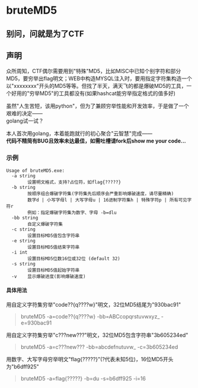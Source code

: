 # bruteMD5

## 别问，问就是为了CTF

## 声明
众所周知，CTF偶尔需要用到"特殊"MD5，比如MISC中已知个别字符和部分MD5，要穷举出flag明文；WEB中构造MYSQL注入时，要用指定字符集构造一个以"xxxxxxxx"开头的MD5等等。但找了半天，满天飞的都是爆破MD5的工具，一个好用的"穷举MD5"的工具都没有(如果hashcat能穷举指定格式的值多好)  

虽然"人生苦短，该用python"，但为了兼顾穷举性能和开发效率，于是做了一个艰难的决定——  
golang试一试？  

本人首次用golang，本着能跑就行的初心聚合"云智慧"完成——  
**代码不精简有BUG且效率未达最佳，如需吐槽请fork后show me your code...**  

### 示例
```
Usage of bruteMD5.exe:
  -a string
        设置明文格式，支持?占位符，如flag{?????}
  -b string
        按顺序组合爆破字符集(字符集先后顺序会严重影响爆破速度，请尽量精确)
        数字d | 小写字母l | 大写字母u | 16进制字符集h | 特殊字符p | 所有可见字符r
        例如：指定爆破字符集为数字、字母 -b=dlu
  -bb string
        自定义爆破字符集
  -c string
        设置目标MD5值包含字符串
  -e string
        设置目标MD5值结束字符串
  -i int
        设置目标MD5位数16位或32位 (default 32)
  -s string
        设置目标MD5值起始字符串
  -v    显示爆破进度(影响爆破速度)
  ```  

#### 具体用法 
用自定义字符集穷举"code??{q????w}"明文，32位MD5结尾为"930bac91"  
> bruteMD5 -a=code??{q????w} -bb=ABCcopqrstuvwxyz_ -e=930bac91  

用自定义字符集穷举"c???new???"明文，32位MD5包含字符串"3b605234ed"  
> bruteMD5 -a=c???new??? -bb=abcdefnutuvw_ -c=3b605234ed  

用数字、大写字母穷举明文"flag{?????}"(?代表未知5位)，16位MD5开头为"b6dff925"  
> bruteMD5 -a=flag{?????} -b=du -s=b6dff925 -i=16  
